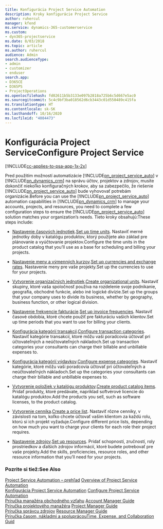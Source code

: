 ```yaml
---
title: Konfigurácia Project Service Automation
description: Kroky konfigurácie Project Service
author: ruhercul
manager: kfend
ms.service: dynamics-365-customerservice
ms.custom:
- dyn365-projectservice
ms.date: 8/03/2018
ms.topic: article
ms.author: ruhercul
audience: Admin
search.audienceType:
- admin
- customizer
- enduser
search.app:
- D365CE
- D365PS
- ProjectOperations
ms.openlocfilehash: fd02611b5b3133e097b2818a725b6c5d667e5ac0
ms.sourcegitcommit: 5c4c9bf3ba018562d6cb3443c01d550489c415fa
ms.translationtype: HT
ms.contentlocale: sk-SK
ms.lasthandoff: 10/16/2020
ms.locfileid: "4084473"
---
```

# <a name="configure-project-service"></a><span data-ttu-id="a6023-103">Konfigurácia Project Service</span><span class="sxs-lookup"><span data-stu-id="a6023-103">Configure Project Service</span></span>

[!INCLUDE[cc-applies-to-psa-app-1x-2x](../includes/cc-applies-to-psa-app-1x-2x.md)]

<span data-ttu-id="a6023-104">Pred použitím možností automatizácie [!INCLUDE[pn_project_service_auto](../includes/pn-project-service-auto.md)] v [!INCLUDE[pn_dynamics_crm](../includes/pn-dynamics-crm.md)] na správu účtov, projektov a zdrojov, musíte dokončiť niekoľko konfiguračných krokov, aby sa zabezpečilo, že riešenie [!INCLUDE[pn_project_service_auto](../includes/pn-project-service-auto.md)] bude vyhovovať potrebám organizácie.</span><span class="sxs-lookup"><span data-stu-id="a6023-104">Before you can use the [!INCLUDE[pn_project_service_auto](../includes/pn-project-service-auto.md)] automation capabilities in [!INCLUDE[pn_dynamics_crm](../includes/pn-dynamics-crm.md)] to manage your accounts, projects, and resources, you need to complete a few configuration steps to ensure the [!INCLUDE[pn_project_service_auto](../includes/pn-project-service-auto.md)] solution matches your organization’s needs.</span></span> <span data-ttu-id="a6023-105">Tieto kroky obsahujú:</span><span class="sxs-lookup"><span data-stu-id="a6023-105">These steps include:</span></span>  
  
-   <span data-ttu-id="a6023-106">[Nastavenie časových jednotiek](../psa/set-up-time-units.md).</span><span class="sxs-lookup"><span data-stu-id="a6023-106">[Set up time units](../psa/set-up-time-units.md).</span></span> <span data-ttu-id="a6023-107">Nastaviť merné jednotky doby v katalógu produktov, ktorý použijete ako základ pre plánovanie a vyúčtovanie projektov.</span><span class="sxs-lookup"><span data-stu-id="a6023-107">Configure the time units in the product catalog that you’ll use as a base for scheduling and billing your projects.</span></span>  
  
-   <span data-ttu-id="a6023-108">[Nastavenie meny a výmenných kurzov](../psa/set-up-currencies-exchange-rates.md).</span><span class="sxs-lookup"><span data-stu-id="a6023-108">[Set up currencies and exchange rates](../psa/set-up-currencies-exchange-rates.md).</span></span> <span data-ttu-id="a6023-109">Nastavenie meny pre vaše projekty.</span><span class="sxs-lookup"><span data-stu-id="a6023-109">Set up the currencies to use for your projects.</span></span>  
  
-   <span data-ttu-id="a6023-110">[Vytvorenie organizačných jednotiek](../psa/create-organizational-units.md).</span><span class="sxs-lookup"><span data-stu-id="a6023-110">[Create organizational units](../psa/create-organizational-units.md).</span></span> <span data-ttu-id="a6023-111">Nastaviť skupiny, ktoré vaša spoločnosť používa na rozdelenie svoje podnikanie, geografia, obchodné funkcie, alebo iné logické divízie.</span><span class="sxs-lookup"><span data-stu-id="a6023-111">Set up the groups that your company uses to divide its business, whether by geography, business function, or other logical division.</span></span>  
  
-   <span data-ttu-id="a6023-112">[Nastavenie frekvencie fakturácie](../psa/set-up-invoice-frequencies.md).</span><span class="sxs-lookup"><span data-stu-id="a6023-112">[Set up invoice frequencies](../psa/set-up-invoice-frequencies.md).</span></span> <span data-ttu-id="a6023-113">Nastaviť časové obdobia, ktoré chcete použiť pre fakturáciu vašich klientov.</span><span class="sxs-lookup"><span data-stu-id="a6023-113">Set up time periods that you want to use for billing your clients.</span></span>  
  
-   <span data-ttu-id="a6023-114">[Konfigurácia kategórií transakcií](../psa/configure-transaction-categories.md).</span><span class="sxs-lookup"><span data-stu-id="a6023-114">[Configure transaction categories](../psa/configure-transaction-categories.md).</span></span> <span data-ttu-id="a6023-115">Nastaviť kategórie transakcií, ktoré môžu vaši poradcovia účtovať pri účtovateľných a neúčtovateľných nákladoch.</span><span class="sxs-lookup"><span data-stu-id="a6023-115">Set up transaction categories your consultants can charge their billable and unbillable expenses to.</span></span>  
  
-   <span data-ttu-id="a6023-116">[Konfigurácia kategórií výdavkov](../psa/configure-expense-categories.md).</span><span class="sxs-lookup"><span data-stu-id="a6023-116">[Configure expense categories](../psa/configure-expense-categories.md).</span></span> <span data-ttu-id="a6023-117">Nastaviť kategórie, ktoré môžu vaši poradcovia účtovať pri účtovateľných a neúčtovateľných nákladoch.</span><span class="sxs-lookup"><span data-stu-id="a6023-117">Set up the categories your consultants can charge their billable and unbillable expenses to.</span></span>  
  
-   <span data-ttu-id="a6023-118">[Vytvorenie položiek v katalógu produktov](../psa/create-product-catalog-items.md).</span><span class="sxs-lookup"><span data-stu-id="a6023-118">[Create product catalog items](../psa/create-product-catalog-items.md).</span></span> <span data-ttu-id="a6023-119">Pridať produkty, ktoré predávate, napríklad softvérové licencie do katalógu produktov.</span><span class="sxs-lookup"><span data-stu-id="a6023-119">Add the products you sell, such as software licenses, to the product catalog.</span></span>  
  
-   <span data-ttu-id="a6023-120">[Vytvorenie cenníka](../psa/create-price-list.md).</span><span class="sxs-lookup"><span data-stu-id="a6023-120">[Create a price list](../psa/create-price-list.md).</span></span> <span data-ttu-id="a6023-121">Nastaviť rôzne cenníky, v závislosti na tom, koľko chcete účtovať vašim klientom za každú rolu, ktorú si ich projekt vyžaduje.</span><span class="sxs-lookup"><span data-stu-id="a6023-121">Configure different price lists, depending on how much you want to charge your clients for each role their project requires.</span></span>  
  
-   <span data-ttu-id="a6023-122">[Nastavenie zdrojov](../psa/set-up-resources.md).</span><span class="sxs-lookup"><span data-stu-id="a6023-122">[Set up resources](../psa/set-up-resources.md).</span></span> <span data-ttu-id="a6023-123">Pridať schopností, zručností, roly prostriedkov a ďalších zdrojov informácií, ktoré budete potrebovať pre vaše projekty.</span><span class="sxs-lookup"><span data-stu-id="a6023-123">Add the skills, proficiencies, resource roles, and other resource information that you’ll need for your projects.</span></span>  
  
### <a name="see-also"></a><span data-ttu-id="a6023-124">Pozrite si tiež:</span><span class="sxs-lookup"><span data-stu-id="a6023-124">See Also</span></span>  
 <span data-ttu-id="a6023-125">[Project Service Automation – prehľad](../psa/overview.md) </span><span class="sxs-lookup"><span data-stu-id="a6023-125">[Overview of Project Service Automation](../psa/overview.md) </span></span>  
 <span data-ttu-id="a6023-126">[Konfigurácia Project Service Automation](../psa/configure.md) </span><span class="sxs-lookup"><span data-stu-id="a6023-126">[Configure Project Service Automation](../psa/configure.md) </span></span>  
 <span data-ttu-id="a6023-127">[Príručka manažéra obchodného vzťahu](../psa/account-manager-guide.md) </span><span class="sxs-lookup"><span data-stu-id="a6023-127">[Account Manager Guide](../psa/account-manager-guide.md) </span></span>  
 <span data-ttu-id="a6023-128">[Príručka projektového manažéra](../psa/project-manager-guide.md) </span><span class="sxs-lookup"><span data-stu-id="a6023-128">[Project Manager Guide](../psa/project-manager-guide.md) </span></span>  
 <span data-ttu-id="a6023-129">[Príručka správcu zdrojov](../psa/resource-manager-guide.md) </span><span class="sxs-lookup"><span data-stu-id="a6023-129">[Resource Manager Guide](../psa/resource-manager-guide.md) </span></span>  
 [<span data-ttu-id="a6023-130">Príručka časom, nákladmi a spoluprácou</span><span class="sxs-lookup"><span data-stu-id="a6023-130">Time, Expense, and Collaboration Guid</span></span>](../psa/time-expense-collaboration-guide.md)
